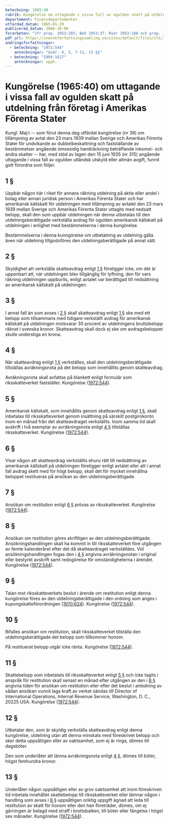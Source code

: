 ```yaml
---
beteckning: 1965:40
rubrik: Kungörelse om uttagande i vissa fall av ogulden skatt på utdelning från företag i Amerikas Förenta Stater
departement: Finansdepartementet
utfardad_datum: 1965-01-29
publicerad_datum: 2008-10-08
forarbeten: "Jfr prop. 1953:203; BeU 1953:37; Rskr 1953:188 och prop. 1964:22 s. 16-17"
pdf_url: https://svenskforfattningssamling.se/sites/default/files/sfs/1965-01/SFS1965-40.pdf
andringsforfattningar:
  - beteckning: "1972:544"
    anteckningar: "ändr. 4, 5, 7-11, 13 §§"
  - beteckning: "1994:1617"
    anteckningar: upph.
---
```


# Kungörelse (1965:40) om uttagande i vissa fall av ogulden skatt på utdelning från företag i Amerikas Förenta Stater

Kungl. Maj:t -- som förut denna dag utfärdat kungörelse (nr 38) om tillämpning av avtal den 23 mars 1939 mellan Sverige och Amerikas Förenta Stater för undvikande av dubbelbeskattning och fastställande av bestämmelser angående ömsesidig handräckning beträffande inkomst- och andra skatter -- har, med stöd av lagen den 15 juni 1935 (nr 315) angående uttagande i vissa fall av ogulden utländsk utskyld eller allmän avgift, funnit gott förordna som följer.

## 1 §

Uppbär någon här i riket för annans räkning utdelning på aktie eller andel i bolag eller annan juridisk person i Amerikas Förenta Stater och har amerikansk källskatt för utdelningen med tillämpning av avtalet den 23 mars 1939 mellan Sverige och Amerikas Förenta Stater uttagits med nedsatt belopp, skall den som uppbär utdelningen när denna utbetalas till den utdelningsberättigade verkställa avdrag för ogulden amerikansk källskatt på utdelningen i enlighet med bestämmelserna i denna kungörelse.

Bestämmelserna i denna kunngörelse om utbetalning av utdelning gälla även när utdelning tillgodoföres den utdelningsberättigade på annat sätt.

## 2 §

Skyldighet att verkställa skatteavdrag enligt [1 §](#1) föreligger icke, om det är uppenbart att, när utdelningen blev tillgänglig för lyftning, den för vars räkning utdelningen uppburits, enligt avtalet var berättigad till nedsättning av amerikansk källskatt på utdelningen.

## 3 §

I annat fall än som avses i [2 §](#2) skall skatteavdrag enligt [1 §](#1) ske med ett belopp som tillsammans med tidigare verkställt avdrag för amerikansk källskatt på utdelningen motsvarar 30 procent av utdelningens bruttobelopp räknat i svenska kronor. Skatteavdrag skall dock ej ske om avdragsbeloppet skulle understiga en krona.

## 4 §

När skatteavdrag enligt [1 §](#1) verkställes, skall den utdelningsberättigade tillställas avräkningsnota på det belopp som innehållits genom skatteavdrag.

Avräkningsnota skall avfattas på blankett enligt formulär som riksskatteverket fastställer. Kungörelse ([1972:544](https://selex.se/eli/sfs/1972/544)).

## 5 §

Amerikansk källskatt, som innehållits genom skatteavdrag enligt [1 §](#1), skall inbetalas till riksskatteverket genom insättning på särskilt postgirokonto inom en månad från det skatteavdraget verkställts. Inom samma tid skall avskrift i två exemplar av avräkningsnota enligt [4 §](#4) tillställas riksskatteverket. Kungörelse ([1972:544](https://selex.se/eli/sfs/1972/544)).

## 6 §

Visar någon att skatteavdrag verkställts ehuru rätt till nedsättning av amerikansk källskatt på utdelningen föreligger enligt avtalet eller att i annat fall avdrag skett med för högt belopp, skall det för mycket innehållna beloppet restitueras på ansökan av den utdelningsberättigade.

## 7 §

Ansökan om restitution enligt [6 §](#6) prövas av riksskatteverket. Kungörelse ([1972:544](https://selex.se/eli/sfs/1972/544)).

## 8 §

Ansökan om restitution göres skriftligen av den utdelningsberättigade. Ansökningshandlingen skall ha kommit in till riksskatteverket före utgången av femte kalenderåret efter det då skatteavdraget verkställdes. Vid ansökningshandlingen fogas den i [4 §](#4) angivna avräkningsnotan i original eller bestyrkt avskrift samt redogörelse för omständigheterna i ärendet. Kungörelse ([1972:544](https://selex.se/eli/sfs/1972/544)).

## 9 §

Talan mot riksskatteverkets beslut i ärende om restitution enligt denna kungörelse föres av den utdelningsberättigade i den ordning som anges i kupongskatteförordningen ([1970:624](https://selex.se/eli/sfs/1970/624)). Kungörelse ([1972:544](https://selex.se/eli/sfs/1972/544)).

## 10 §

Bifalles ansökan om restitution, skall riksskatteverket tillställa den utdelningsberättigade det belopp som tillkommer honom.

På restituerat belopp utgår icke ränta. Kungörelse ([1972:544](https://selex.se/eli/sfs/1972/544)).

## 11 §

Skattebelopp som inbetalats till riksskatteverket enligt [5 §](#5) och icke tagits i anspråk för restitution skall senast en månad efter utgången av den i [8 §](#8) angivna tiden för ansökan om restitution eller efter det beslut i anledning av sådan ansökan vunnit laga kraft av verket sändas till Director of International Operations, Internal Revenue Service, Washington, D. C., 20225 USA. Kungörelse ([1972:544](https://selex.se/eli/sfs/1972/544)).

## 12 §

Utbetalar den, som är skyldig verkställa skatteavdrag enligt denna kungörelse, utdelning utan att denna minskats med föreskrivet belopp och sker detta uppsåtligen eller av oaktsamhet, som ej är ringa, dömes till dagsböter.

Den som underlåter att lämna avräkningsnota enligt [4 §](#4), dömes till böter, högst femhundra kronor.

## 13 §

Underlåter någon uppsåtligen eller av grov oaktsamhet att inom föreskriven tid inbetala innehållet skattebelopp till riksskatteverket eller lämnar någon i handling som avses i [8 §](#8) uppsåtligen oriktig uppgift ägnad att leda till restitution av skatt för honom eller den han företräder, dömes, om ej gärningen är belagd med straff i brottsbalken, till böter eller fängelse i högst sex månader. Kungörelse ([1972:544](https://selex.se/eli/sfs/1972/544)).